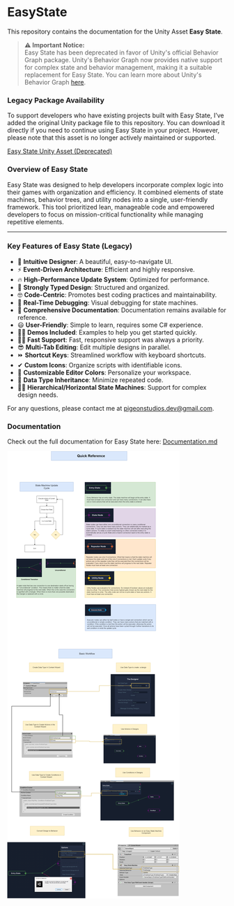 # EasyState

This repository contains the documentation for the Unity Asset **Easy State**.

> **⚠️ Important Notice:**  
> Easy State has been deprecated in favor of Unity's official Behavior Graph package. Unity's Behavior Graph now provides native support for complex state and behavior management, making it a suitable replacement for Easy State. You can learn more about Unity's Behavior Graph [here](https://docs.unity3d.com/Packages/com.unity.behavior@1.0/manual/behavior-graph.html).

### Legacy Package Availability

To support developers who have existing projects built with Easy State, I’ve added the original Unity package file to this repository. You can download it directly if you need to continue using Easy State in your project. However, please note that this asset is no longer actively maintained or supported.

[Easy State Unity Asset (Deprecated)](https://assetstore.unity.com/packages/tools/ai/easy-state-153724)

### Overview of Easy State

Easy State was designed to help developers incorporate complex logic into their games with organization and efficiency. It combined elements of state machines, behavior trees, and utility nodes into a single, user-friendly framework. This tool prioritized lean, manageable code and empowered developers to focus on mission-critical functionality while managing repetitive elements.

---

### Key Features of Easy State (Legacy)

- 👀 **Intuitive Designer**: A beautiful, easy-to-navigate UI.
- ⚡ **Event-Driven Architecture**: Efficient and highly responsive.
- 🔥 **High-Performance Update System**: Optimized for performance.
- 💪 **Strongly Typed Design**: Structured and organized.
- 🤓 **Code-Centric**: Promotes best coding practices and maintainability.
- 🔴 **Real-Time Debugging**: Visual debugging for state machines.
- 📜 **Comprehensive Documentation**: Documentation remains available for reference.
- 😃 **User-Friendly**: Simple to learn, requires some C# experience.
- 🐱‍👤 **Demos Included**: Examples to help you get started quickly.
- 🏃‍♂️ **Fast Support**: Fast, responsive support was always a priority.
- 😎 **Multi-Tab Editing**: Edit multiple designs in parallel.
- ⏩ **Shortcut Keys**: Streamlined workflow with keyboard shortcuts.
- ✔ **Custom Icons**: Organize scripts with identifiable icons.
- 💄 **Customizable Editor Colors**: Personalize your workspace.
- 🕺 **Data Type Inheritance**: Minimize repeated code.
- 🐱‍🏍 **Hierarchical/Horizontal State Machines**: Support for complex design needs.

For any questions, please contact me at [pigeonstudios.dev@gmail.com](mailto:pigeonstudios.dev@gmail.com).

### Documentation

Check out the full documentation for Easy State here:
[Documentation.md](https://thepigeonfighter.github.io/EasyState/)

![Cheat Sheet](https://github.com/thepigeonfighter/EasyState/blob/master/CheatSheet.png)



